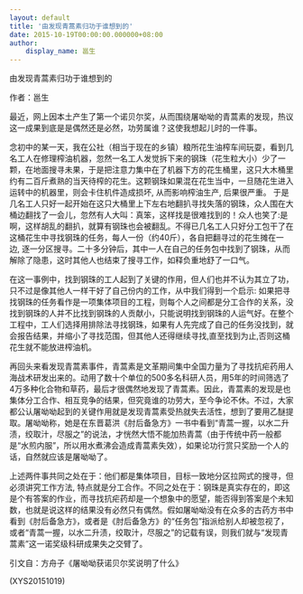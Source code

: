 ```yaml
---
layout: default
title: '由发现青蒿素归功于谁想到的'
date: 2015-10-19T00:00:00.000000+08:00
author:
    display_name: 邕生
---
```


由发现青蒿素归功于谁想到的

作者：邕生

最近，网上因本土产生了第一个诺贝尔奖，从而围绕屠呦呦的青蒿素的发现，热议这一成果到底是是偶然还是必然，功劳属谁？这使我想起儿时的一件事。

念初中的某一天，我在公社（相当于现在的乡镇）粮所花生油榨车间玩耍，看到几名工人在修理榨油机器，忽然一名工人发觉拆下来的钢珠（花生粒大小）少了一颗，在地面搜寻未果，于是把注意力集中在了机器下方的花生桶里，这只大木桶里约有二百斤煮熟的当天待榨的花生。这颗钢珠如果混在花生当中，一旦随花生进入运转中的机器里，则会卡住机件造成损坏, 从而影响榨油生产, 后果很严重。 于是几名工人只好一起开始在这只大桶里上下左右地翻扒寻找失落的钢珠，众人围在大桶边翻找了一会儿，忽然有人大叫：真笨，这样找是很难找到的！众人也笑了:是啊，这样胡乱的翻扒，就算有钢珠也会被翻乱。不得已几名工人只好分工包干了在这桶花生中寻找钢珠的任务，每人一份（约40斤），各自把翻寻过的花生摊在一边, 逐一分区搜寻。二十多分钟后，其中一人在自己的任务包中找到了钢珠，从而解除了隐患，这时其他人也结束了搜寻工作，如释负重地舒了一口气。

在这一事例中，找到钢珠的工人起到了关键的作用，但人们也并不认为其立了功，只不过是像其他人一样干好了自己份内的工作，从中我们得到一个启示: 如果把寻找钢珠的任务看作是一项集体项目的工程，则每个人之间都是分工合作的关系，没找到钢珠的人并不比找到钢珠的人贡献小，只能说明找到钢珠的人运气好。在整个工程中，工人们选择用排除法寻找钢珠，如果有人先完成了自己的任务没找到，就会报告结果，并缩小了寻找范围，但其他人还得继续寻找,直至找到为止,否则这桶花生就不能放进榨油机。

再回头来看发现青蒿素事件，青蒿素是文革期间集中全国力量为了寻找抗疟药用人海战术研发出来的。动用了数十个单位的500多名科研人员，用5年的时间筛选了4万多种化合物和草药，最后才很偶然地发现了青蒿素。因此，青蒿素的发现是也集体分工合作、相互竞争的结果，但究竟谁的功劳大，至今争论不休。不过，大家都公认屠呦呦起到的关键作用就是发现青蒿素受热就失去活性，想到了要用乙醚提取。屠呦呦称，她是在东晋葛洪《肘后备急方》一书中看到“青蒿一握，以水二升渍，绞取汁，尽服之”的说法，才恍然大悟不能加热青蒿（由于传统中药一般都是“水煎内服”，所以用水煮沸会造成青蒿素失效），如果论功行赏只奖励一个人的话，自然就应该是屠呦呦了。

上述两件事共同之处在于：他们都是集体项目，目标一致地分区拉网式的搜寻，但必须讲究工作方法, 特点就是分工合作。不同之处在于：钢珠是真实存在的，即这是个有答案的作业，而寻找抗疟药却是一个想象中的愿望，能否得到答案是个未知数，也就是说这样的结果没有必然只有偶然。假如屠呦呦没有在众多的古药方书中看到《肘后备急方》，或者是《肘后备急方》的“任务包”指派给别人却被忽视了，或者“青蒿一握，以水二升渍，绞取汁，尽服之”的记载有误，则我们就与“发现青蒿素”这一诺奖级科研成果失之交臂了。

引文自：方舟子《屠呦呦获诺贝尔奖说明了什么》

(XYS20151019)

